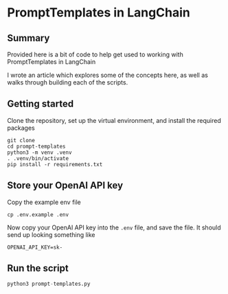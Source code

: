 # PromptTemplates in LangChain

## Summary
Provided here is a bit of code to help get used to working with PromptTemplates in LangChain

I wrote an article which explores some of the concepts here, as well as walks through building each of the scripts.

## Getting started
Clone the repository, set up the virtual environment, and install the required packages

```
git clone 
cd prompt-templates
python3 -m venv .venv
. .venv/bin/activate
pip install -r requirements.txt
```

## Store your OpenAI API key
Copy the example env file

`cp .env.example .env`

Now copy your OpenAI API key into the `.env` file, and save the file. It should send up looking something like

`OPENAI_API_KEY=sk-`

## Run the script

```python
python3 prompt-templates.py
```